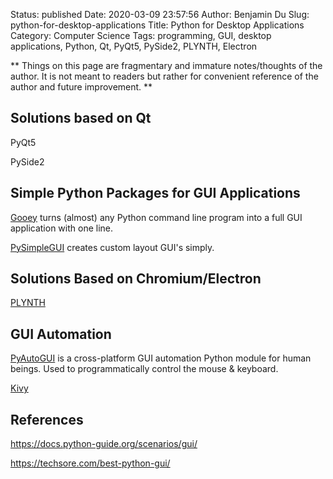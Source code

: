 Status: published
Date: 2020-03-09 23:57:56
Author: Benjamin Du
Slug: python-for-desktop-applications
Title: Python for Desktop Applications
Category: Computer Science
Tags: programming, GUI, desktop applications, Python, Qt, PyQt5, PySide2, PLYNTH, Electron

**
Things on this page are fragmentary and immature notes/thoughts of the author.
It is not meant to readers but rather for convenient reference of the author and future improvement.
**

## Solutions based on Qt

PyQt5

PySide2

## Simple Python Packages for GUI Applications

[Gooey](https://github.com/chriskiehl/Gooey)
turns (almost) any Python command line program 
into a full GUI application with one line.

[PySimpleGUI](https://github.com/PySimpleGUI/PySimpleGUI)
creates custom layout GUI's simply.


## Solutions Based on Chromium/Electron

[PLYNTH](https://www.plynth.net/)

## GUI Automation

[PyAutoGUI](https://github.com/asweigart/pyautogui)
is a cross-platform GUI automation Python module for human beings. 
Used to programmatically control the mouse & keyboard.


[Kivy](https://github.com/kivy/kivy)

## References

https://docs.python-guide.org/scenarios/gui/

https://techsore.com/best-python-gui/
